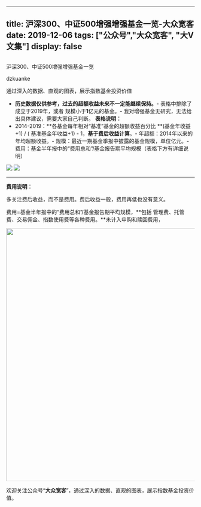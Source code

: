 
---
title:   沪深300、中证500增强增强基金一览-大众宽客
date: 2019-12-06
tags: ["公众号","大众宽客", "大V文集"]
display: false
---


## 



沪深300、中证500增强增强基金一览




dzkuanke




通过深入的数据、直观的图表，展示指数基金投资价值

- **历史数据仅供参考，过去的超额收益未来不一定能继续保持。**- 表格中排除了 成立于2019年，或者 规模小于**1**亿元的基金。- 我对增强基金无研究，无法给出具体建议，需要大家自己判断。
**表格说明：**
- 2014-2019：**各基金每年相对“基准”基金的超额收益百分比 **(基金年收益+1)&nbsp;/ ( 基准基金年收益+1) - 1，**基于费后收益计算**。- 年超额：2014年以来的年均超额收益。- 规模：最近一期基金季报中披露的基金规模，单位亿元。- 费用：基金半年报中的“费用总和”/基金报告期平均规模（表格下方有详细说明）
<img class="rich_pages js_insertlocalimg" data-ratio="1.5112107623318385" data-s="300,640" src="https://mmbiz.qpic.cn/mmbiz_png/PKw3FQPmhIiatVQqekOHAEvqhRU34xqSlREN6gJMwWce7ByrgjXHV7zwgtVib9DUqX2DibQjy15gGlRHhgS7PrUibw/640?wx_fmt=png" data-type="png" data-w="892" style=""/>

<img class="rich_pages js_insertlocalimg" data-ratio="0.8276643990929705" data-s="300,640" src="https://mmbiz.qpic.cn/mmbiz_png/PKw3FQPmhIiatVQqekOHAEvqhRU34xqSlXibZ0gibByhdoYzqVHZicjFlUXibGhe9sX8IwdKiaQUxfHKFhSMgBnH2IRA/640?wx_fmt=png" data-type="png" data-w="882" style=""/>

****

**费用说明：**

多关注费后收益，而不是费用。费后收益一般，费用再低也没有意义。



费用=基金半年报中的“费用总和”/基金报告期平均规模，**包括 管理费、托管费、交易佣金、指数使用费等各种费用。**未计入申购和赎回费用，





<img class="rich_pages " data-ratio="0.3739352640545145" data-s="300,640" data-type="png" data-w="1174" src="https://mmbiz.qpic.cn/mmbiz_png/PKw3FQPmhIjRfZpR3LYic93G9bLic2bFpgJnJdJe0VWH3Z1CpISTgM0CNibDTEC3icib110gqMOxNWdic0SBNgsAz5kg/640?wx_fmt=png" style="box-sizing: border-box !important;overflow-wrap: break-word !important;visibility: visible !important;width: 677px !important;"/>





欢迎关注公众号“**大众宽客**”，通过深入的数据、直观的图表，展示指数基金投资价值。










